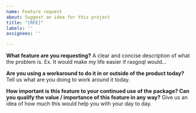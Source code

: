 ```yaml
---
name: Feature request
about: Suggest an idea for this project
title: "[RFE]"
labels: ''
assignees: ''

---
```


**What feature are you requesting?**
A clear and concise description of what the problem is. Ex. It would make my life easier if rasgoql would... 

**Are you using a workaround to do it in or outside of the product today?**
Tell us what are you doing to work around it today. 

**How important is this feature to your continued use of the package? Can you qualify the value / importance of this feature in any way?**
Give us an idea of how much this would help you with your day to day.  